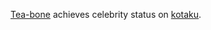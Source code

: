 ---
layout: post
wordpress_id: 66
wordpress_url: http://noesbueno.com/archives/66
date: '2006-02-06 15:27:30 -0600'
date_gmt: '2006-02-06 20:27:30 -0600'
body: |
  <p><a href="http://www.flickr.com/photos/giltron">Tea-bone</a> achieves celebrity status on <a href="http://www.kotaku.com/gaming/oddities/god-made-street-fighter-152838.php">kotaku</a>.</p>
---